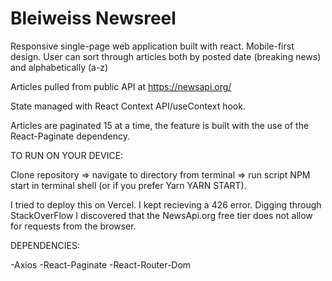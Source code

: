 # Bleiweiss Newsreel #
Responsive single-page web application built with react. Mobile-first design. User can sort through articles both by posted date (breaking news) and alphabetically (a-z) 

Articles pulled from public API at https://newsapi.org/

State managed with React Context API/useContext hook.

Articles are paginated 15 at a time, the feature is built with the use of the React-Paginate dependency.

TO RUN ON YOUR DEVICE:

Clone repository => navigate to directory from terminal => run script NPM start in terminal shell (or if you prefer Yarn YARN START).

I tried to deploy this on Vercel. I kept recieving a 426 error. Digging through StackOverFlow I discovered that the NewsApi.org free tier does not allow for requests from the browser.

DEPENDENCIES:

-Axios
-React-Paginate
-React-Router-Dom

